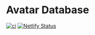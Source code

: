 # Avatar Database

[![ci](https://github.com/AnonymousX86/avatar-database/actions/workflows/ci.yml/badge.svg)](https://github.com/AnonymousX86/avatar-database/actions/workflows/ci.yml)
[![Netlify Status](https://api.netlify.com/api/v1/badges/2309d6c3-dd8c-4b0d-b1a3-44db14352f90/deploy-status)](https://app.netlify.com/sites/avatar-database/deploys)

